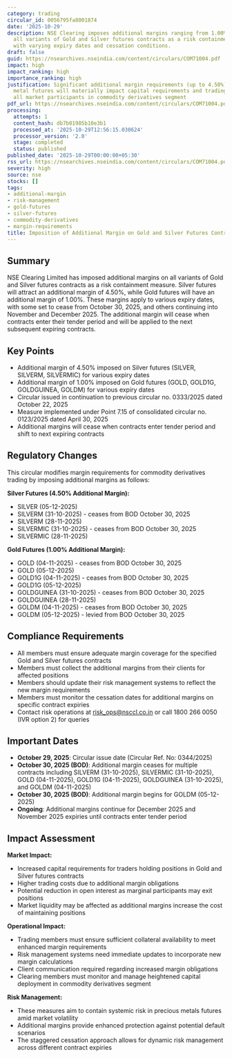 ```yaml
---
category: trading
circular_id: 0056795fa8001874
date: '2025-10-29'
description: NSE Clearing imposes additional margins ranging from 1.00% to 4.50% on
  all variants of Gold and Silver futures contracts as a risk containment measure,
  with varying expiry dates and cessation conditions.
draft: false
guid: https://nsearchives.nseindia.com/content/circulars/COM71004.pdf
impact: high
impact_ranking: high
importance_ranking: high
justification: Significant additional margin requirements (up to 4.50%) on precious
  metal futures will materially impact capital requirements and trading costs for
  all market participants in commodity derivatives segment
pdf_url: https://nsearchives.nseindia.com/content/circulars/COM71004.pdf
processing:
  attempts: 1
  content_hash: db7b01985b10e3b1
  processed_at: '2025-10-29T12:56:15.030624'
  processor_version: '2.0'
  stage: completed
  status: published
published_date: '2025-10-29T00:00:00+05:30'
rss_url: https://nsearchives.nseindia.com/content/circulars/COM71004.pdf
severity: high
source: nse
stocks: []
tags:
- additional-margin
- risk-management
- gold-futures
- silver-futures
- commodity-derivatives
- margin-requirements
title: Imposition of Additional Margin on Gold and Silver Futures Contracts
---
```


## Summary

NSE Clearing Limited has imposed additional margins on all variants of Gold and Silver futures contracts as a risk containment measure. Silver futures will attract an additional margin of 4.50%, while Gold futures will have an additional margin of 1.00%. These margins apply to various expiry dates, with some set to cease from October 30, 2025, and others continuing into November and December 2025. The additional margin will cease when contracts enter their tender period and will be applied to the next subsequent expiring contracts.

## Key Points

- Additional margin of 4.50% imposed on Silver futures (SILVER, SILVERM, SILVERMIC) for various expiry dates
- Additional margin of 1.00% imposed on Gold futures (GOLD, GOLD1G, GOLDGUINEA, GOLDM) for various expiry dates
- Circular issued in continuation to previous circular no. 0333/2025 dated October 22, 2025
- Measure implemented under Point 7.15 of consolidated circular no. 0123/2025 dated April 30, 2025
- Additional margins will cease when contracts enter tender period and shift to next expiring contracts

## Regulatory Changes

This circular modifies margin requirements for commodity derivatives trading by imposing additional margins as follows:

**Silver Futures (4.50% Additional Margin):**
- SILVER (05-12-2025)
- SILVERM (31-10-2025) - ceases from BOD October 30, 2025
- SILVERM (28-11-2025)
- SILVERMIC (31-10-2025) - ceases from BOD October 30, 2025
- SILVERMIC (28-11-2025)

**Gold Futures (1.00% Additional Margin):**
- GOLD (04-11-2025) - ceases from BOD October 30, 2025
- GOLD (05-12-2025)
- GOLD1G (04-11-2025) - ceases from BOD October 30, 2025
- GOLD1G (05-12-2025)
- GOLDGUINEA (31-10-2025) - ceases from BOD October 30, 2025
- GOLDGUINEA (28-11-2025)
- GOLDM (04-11-2025) - ceases from BOD October 30, 2025
- GOLDM (05-12-2025) - levied from BOD October 30, 2025

## Compliance Requirements

- All members must ensure adequate margin coverage for the specified Gold and Silver futures contracts
- Members must collect the additional margins from their clients for affected positions
- Members should update their risk management systems to reflect the new margin requirements
- Members must monitor the cessation dates for additional margins on specific contract expiries
- Contact risk operations at risk_ops@nsccl.co.in or call 1800 266 0050 (IVR option 2) for queries

## Important Dates

- **October 29, 2025**: Circular issue date (Circular Ref. No: 0344/2025)
- **October 30, 2025 (BOD)**: Additional margin ceases for multiple contracts including SILVERM (31-10-2025), SILVERMIC (31-10-2025), GOLD (04-11-2025), GOLD1G (04-11-2025), GOLDGUINEA (31-10-2025), and GOLDM (04-11-2025)
- **October 30, 2025 (BOD)**: Additional margin begins for GOLDM (05-12-2025)
- **Ongoing**: Additional margins continue for December 2025 and November 2025 expiries until contracts enter tender period

## Impact Assessment

**Market Impact:**
- Increased capital requirements for traders holding positions in Gold and Silver futures contracts
- Higher trading costs due to additional margin obligations
- Potential reduction in open interest as marginal participants may exit positions
- Market liquidity may be affected as additional margins increase the cost of maintaining positions

**Operational Impact:**
- Trading members must ensure sufficient collateral availability to meet enhanced margin requirements
- Risk management systems need immediate updates to incorporate new margin calculations
- Client communication required regarding increased margin obligations
- Clearing members must monitor and manage heightened capital deployment in commodity derivatives segment

**Risk Management:**
- These measures aim to contain systemic risk in precious metals futures amid market volatility
- Additional margins provide enhanced protection against potential default scenarios
- The staggered cessation approach allows for dynamic risk management across different contract expiries